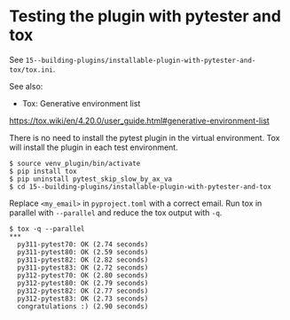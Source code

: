 # Testing the plugin with pytester and tox

See `15--building-plugins/installable-plugin-with-pytester-and-tox/tox.ini`.

See also:

- Tox: Generative environment list

https://tox.wiki/en/4.20.0/user_guide.html#generative-environment-list

There is no need to install the pytest plugin in the virtual environment.
Tox will install the plugin in each test environment.
```unix
$ source venv_plugin/bin/activate
$ pip install tox
$ pip uninstall pytest_skip_slow_by_ax_va
$ cd 15--building-plugins/installable-plugin-with-pytester-and-tox
```

Replace `<my_email>` in `pyproject.toml` with a correct email.
Run tox in parallel with `--parallel` and reduce the tox output with `-q`.
```unix
$ tox -q --parallel
***
  py311-pytest70: OK (2.74 seconds)
  py311-pytest80: OK (2.59 seconds)
  py311-pytest82: OK (2.82 seconds)
  py311-pytest83: OK (2.72 seconds)
  py312-pytest70: OK (2.80 seconds)
  py312-pytest80: OK (2.79 seconds)
  py312-pytest82: OK (2.77 seconds)
  py312-pytest83: OK (2.73 seconds)
  congratulations :) (2.90 seconds)
```
